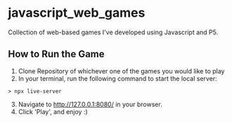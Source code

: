 # javascript_web_games
Collection of web-based games I've developed using Javascript and P5.

## How to Run the Game
1. Clone Repository of whichever one of the games you would like to play
2. In your terminal, run the following command to start the local server:

```
> npx live-server
```

3. Navigate to http://127.0.0.1:8080/ in your browser.
4. Click 'Play', and enjoy :)
